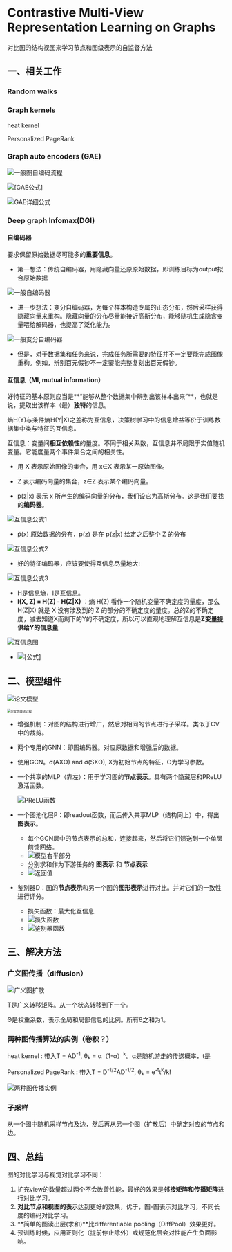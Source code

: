 

# Contrastive Multi-View Representation Learning on Graphs

对比图的结构视图来学习节点和图级表示的自监督方法





## 一、相关工作

### Random walks

### Graph kernels

heat kernel

Personalized PageRank

### Graph auto encoders (GAE)

![一般图自编码流程](https://pic1.zhimg.com/80/v2-d9c5e951f11f291f5ccb133a2891b4d0_1440w.jpg)

![[GAE公式]](https://www.zhihu.com/equation?tex=%5Cmathbf%7BZ%7D+%3D+%5Cmathrm%7BGCN%7D%28%5Cmathbf%7BX%7D%2C+%5Cmathbf%7BA%7D%29+%5C%5C)

![GAE详细公式](https://www.zhihu.com/equation?tex=%5Cmathrm%7BGCN%7D%28%5Cmathbf%7BX%7D%2C+%5Cmathbf%7BA%7D%29+%3D+%5Ctilde%7B%5Cmathbf%7BA%7D%7D+%5Cmathrm%7BReLU%7D+%28%5Ctilde%7B%5Cmathbf%7BA%7D%7D%5Cmathbf%7BXW_0%7D%29%5Cmathbf%7BW_1%7D+%5C%5C)

### Deep graph Infomax(DGI)

#### 自编码器

要求保留原始数据尽可能多的**重要信息**。

- 第一想法：传统自编码器，用隐藏向量还原原始数据，即训练目标为output拟合原始数据

![一般自编码器](https://image-1252566752.cos.ap-hongkong.myqcloud.com/4d086e061d950a7b988f021904d162d9f3d3c9b1)

- 进一步想法：变分自编码器，为每个样本构造专属的正态分布，然后采样获得隐藏向量来重构。隐藏向量的分布尽量能接近高斯分布，能够随机生成隐含变量喂给解码器，也提高了泛化能力。

![一般变分自编码器](https://img-blog.csdnimg.cn/20181128111509647.png?x-oss-process=image/watermark,type_ZmFuZ3poZW5naGVpdGk,shadow_10,text_aHR0cHM6Ly9ibG9nLmNzZG4ubmV0L3FxXzMxODk1OTQz,size_16,color_FFFFFF,t_70)

- 但是，对于数据集和任务来说，完成任务所需要的特征并不一定要能完成图像重构。例如，辨别百元假钞不一定要能完整复刻出百元假钞。



#### 互信息（MI, mutual information）

好特征的基本原则应当是**“能够从整个数据集中辨别出该样本出来”**，也就是说，提取出该样本（最）**独特**的信息。

熵H(Y)与条件熵H(Y|X)之差称为互信息，决策树学习中的信息增益等价于训练数据集中类与特征的互信息。

互信息：变量间**相互依赖性**的量度。不同于相关系数，互信息并不局限于实值随机变量。它能度量两个事件集合之间的相关性。

- 用 X 表示原始图像的集合，用 x∈X 表示某一原始图像。

- Z 表示编码向量的集合，z∈Z 表示某个编码向量。

- p(z|x) 表示 x 所产生的编码向量的分布，我们设它为高斯分布。这是我们要找的**编码器**。

![互信息公式1](https://pic3.zhimg.com/80/v2-8a4a3dd7b5b75e2160ec0b8130ca1502_1440w.jpg)

- p̃(x) 原始数据的分布，p(z) 是在 p(z|x) 给定之后整个 Z 的分布

![互信息公式2](https://pic1.zhimg.com/80/v2-6c2b5c4769d44a82439dbe2c934a5fc4_1440w.jpg)

- 好的特征编码器，应该要使得互信息尽量地大:

![互信息公式3](https://pic4.zhimg.com/80/v2-50902c9abfcf086cb253199e31b2322f_1440w.jpg)

- H是信息熵，I是互信息。  
- **I(X, Z) = H(Z) - H(Z|X)**  ：熵 H(Z) 看作一个随机变量不确定度的量度，那么 H(Z|X) 就是 X 没有涉及到的 Z 的部分的不确定度的量度。总的Z的不确定度，减去知道X而剩下的Y的不确定度，所以可以直观地理解互信息是**Z变量提供给Y的信息量**

![互信息图](https://www.omegaxyz.com/wp-content/uploads/2018/08/MI5.png)

- ![[公式]](https://www.zhihu.com/equation?tex=I%28X%3BY%29%3DKL%28p%28x%2Cy%29+%7C%7C+p%28x%29p%28y%29%29)

## 二、模型组件

![论文模型](https://raw.githubusercontent.com/Iamfxz/picRepos/master/imgs/image-20210303232919140.png)

<img src="https://raw.githubusercontent.com/Iamfxz/picRepos/master/imgs/image-20210304013905369.png" alt="论文伪算法过程" style="zoom:50%;" />

- 增强机制：对图的结构进行增广，然后对相同的节点进行子采样。类似于CV中的裁剪。
- 两个专用的GNN：即图编码器。对应原数据和增强后的数据。
  
- 使用GCN。σ(AXΘ)  and  σ(SXΘ), X为初始节点的特征，Θ为学习参数。
  
- 一个共享的MLP（靠左）：用于学习图的**节点表示**。具有两个隐藏层和PReLU激活函数。

  ![PReLU函数](https://raw.githubusercontent.com/Iamfxz/picRepos/master/imgs/image-20210303201008592.png)

- 一个图池化层P：即readout函数，而后传入共享MLP（结构同上）中，得出**图表示**。

  - 每个GCN层中的节点表示的总和，连接起来，然后将它们馈送到一个单层前馈网络。
  - ![模型右半部分](https://raw.githubusercontent.com/Iamfxz/picRepos/master/imgs/image-20210304165113887.png)
  - 分别求和作为下游任务的  **图表示**  和  **节点表示**
  - ![返回值](https://raw.githubusercontent.com/Iamfxz/picRepos/master/imgs/image-20210303234236283.png)

- 鉴别器D：图的**节点表示**和另一个图的**图形表示**进行对比。并对它们的一致性进行评分。

  - 损失函数：最大化互信息
  - ![损失函数](https://raw.githubusercontent.com/Iamfxz/picRepos/master/imgs/image-20210303235501903.png)
  - ![鉴别器函数](https://raw.githubusercontent.com/Iamfxz/picRepos/master/imgs/image-20210304013125246.png)




## 三、解决方法

### 广义图传播（diffusion）

![广义图扩散](https://raw.githubusercontent.com/Iamfxz/picRepos/master/imgs/image-20210303185525804.png)

T是广义转移矩阵。从一个状态转移到下一个。

Θ是权重系数，表示全局和局部信息的比例。所有θ之和为1。

### 两种图传播算法的实例（卷积？）

 heat kernel : 带入T = AD<sup>-1</sup>, θ<sub>k</sub> = α（1-α）<sup>k</sup>。α是随机游走的传送概率，t是

Personalized PageRank : 带入T = D<sup>-1/2</sup>AD<sup>-1/2</sup>, θ<sub>k</sub> = e<sup>-t</sup>t<sup>k</sup>/k!

![两种图传播实例](https://raw.githubusercontent.com/Iamfxz/picRepos/master/imgs/image-20210303185803768.png)

### 子采样

从一个图中随机采样节点及边，然后再从另一个图（扩散后）中确定对应的节点和边。



## 四、总结

图的对比学习与视觉对比学习不同：

1. 扩充view的数量超过两个不会改善性能，最好的效果是**邻接矩阵和传播矩阵**进行对比学习。
2. **对比节点和视图的表示**达到更好的效果，优于，图-图表示对比学习，不同长度的编码对比学习。
3. **简单的图读出层(求和)**比differentiable pooling（DiffPool）效果更好。
4. 预训练时候，应用正则化（提前停止除外）或规范化层会对性能产生负面影响。

